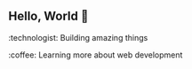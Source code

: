 ## Hello, World :metal: 

<p>:technologist: Building amazing things</p>
<p>:coffee: Learning more about web development</p>

<!--
**higorcastilho/higorcastilho** is a ✨ _special_ ✨ repository because its `README.md` (this file) appears on your GitHub profile.

